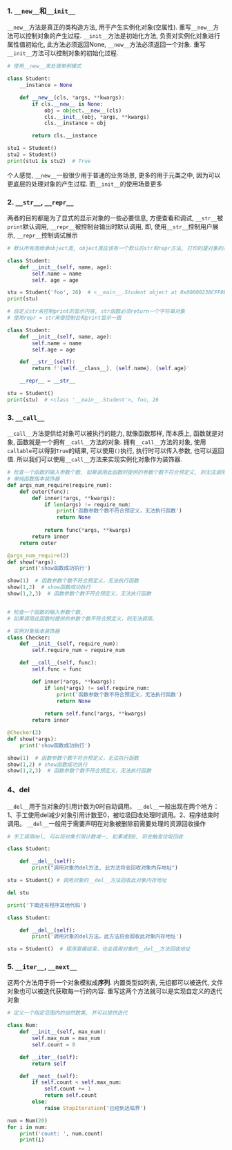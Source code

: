 ### 1. `__new__`和`__init__`
`__new__`方法是真正的类构造方法, 用于产生实例化对象(空属性). 重写`__new__`方法可以控制对象的产生过程.
`__init__`方法是初始化方法, 负责对实例化对象进行属性值初始化, 此方法必须返回None, `__new__`方法必须返回一个对象. 重写`__init__`方法可以控制对象的初始化过程.
```python
# 使用__new__来处理单例模式

class Student:
    __instance = None

    def __new__(cls, *args, **kwargs):
        if cls.__new__ is None:
            obj = object.__new__(cls)
            cls.__init__(obj, *args, **kwargs)
            cls.__instance = obj

        return cls.__instance

stu1 = Student()
stu2 = Student()
print(stu1 is stu2)  # True
```
个人感觉, `__new__`一般很少用于普通的业务场景, 更多的用于元类之中, 因为可以更底层的处理对象的产生过程. 而`__init__`的使用场景更多

### 2. `__str__`, `__repr__`
两者的目的都是为了显式的显示对象的一些必要信息, 方便查看和调试, `__str__`被`print`默认调用, `__repr__`被控制台输出时默认调用, 即, 使用`__str__`控制用户展示, `__repr__`控制调试展示
```python
# 默认所有类继承object类, object类应该有一个默认的str和repr方法, 打印的是对象的来源以及对应的内存地址

class Student:
    def __init__(self, name, age):
        self.name = name
        self. age = age

stu = Student('foo', 26)  # <__main__.Student object at 0x00000230CFF0B4E0>
print(stu)
```
```python
# 自定义str来控制print的显示内容, str函数必须return一个字符串对象
# 使用repr = str来使控制台和print显示一致

class Student:
    def __init__(self, name, age):
        self.name = name
        self.age = age

    def __str__(self):
        return f'{self.__class__}, {self.name}, {self.age}'

    __repr__ = __str__

stu = Student()
print(stu)  # <class '__main__.Student'>, foo, 26
```

### 3. `__call__`
`__call__`方法提供给对象可以被执行的能力, 就像函数那样, 而本质上, 函数就是对象, 函数就是一个拥有`__call__`方法的对象. 拥有`__call__`方法的对象, 使用`callable`可以得到`True`的结果, 可以使用`()`执行, 执行时可以传入参数, 也可以返回值. 所以我们可以使用`__call__`方法来实现实例化对象作为装饰器.
```python
# 检查一个函数的输入参数个数, 如果调用此函数时提供的参数个数不符合预定义, 则无法调用
# 单纯函数版本装饰器
def args_num_require(require_num):
    def outer(func):
        def inner(*args, **kwargs):
            if len(args) != require_num:
                print('函数参数个数不符合预定义，无法执行函数')
                return None
            
            return func(*args, **kwargs)
        return inner
    return outer

@args_num_require(2)
def show(*args):
    print('show函数成功执行')

show(1)  # 函数参数个数不符合预定义，无法执行函数
show(1,2)  # show函数成功执行
show(1,2,3)  # 函数参数个数不符合预定义，无法执行函数
```

```python

# 检查一个函数的输入参数个数,
# 如果调用此函数时提供的参数个数不符合预定义，则无法调用。

# 实例对象版本装饰器
class Checker:
    def __init__(self, require_num):
        self.require_num = require_num

    def __call__(self, func):
        self.func = func

        def inner(*args, **kwargs):
            if len(*args) != self.require_num:
                print('函数参数个数不符合预定义，无法执行函数')
                return None
            
            return self.func(*args, **kwargs)
        return inner

@Checker(2)
def show(*args):
    print('show函数成功执行')

show(1)  # 函数参数个数不符合预定义，无法执行函数
show(1,2) # show函数成功执行
show(1,2,3)  # 函数参数个数不符合预定义，无法执行函数
```

### 4、del
`__del__`用于当对象的引用计数为0时自动调用。
`__del__`一般出现在两个地方：1、手工使用del减少对象引用计数至0，被垃圾回收处理时调用。2、程序结束时调用。
`__del__`一般用于需要声明在对象被删除前需要处理的资源回收操作

```python
# 手工调用del, 可以将对象引用计数减一, 如果减到0, 将会触发垃圾回收

class Student:

    def __del__(self):
        print("调用对象的del方法, 此方法将会回收对象内存地址")

stu = Student() # 调用对象的__del__方法回收此对象内存地址

del stu

print('下面还有程序其他代码')
```

```python
class Student:

    def __del__(self):
        print('调用对象的del方法，此方法将会回收此对象内存地址')

stu = Student()  # 程序直接结束，也会调用对象的__del__方法回收地址
```

### 5. `__iter__`, `__next__`
这两个方法用于将一个对象模拟成**序列**. 内置类型如列表, 元组都可以被迭代, 文件对象也可以被迭代获取每一行的内容. 重写这两个方法就可以是实现自定义的迭代对象

```python
# 定义一个指定范围内的自然数类, 并可以提供迭代

class Num:
    def __init__(self, max_num):
        self.max_num = max_num
        self.count = 0

    def __iter__(self):
        return self

    def __next__(self):
        if self.count < self.max_num:
            self.count += 1
            return self.count
        else:
            raise StopIteration('已经到达临界')

num = Num(20)
for i in num:
    print('count: ', num.count)
    print(i)
```